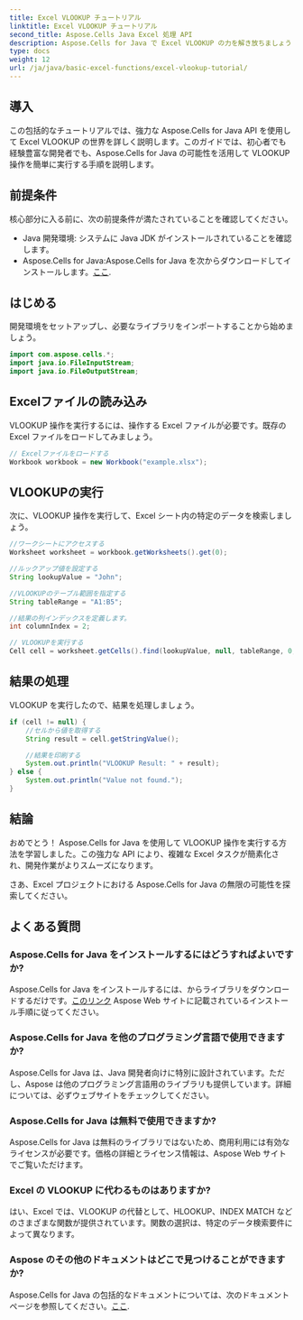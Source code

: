```yaml
---
title: Excel VLOOKUP チュートリアル
linktitle: Excel VLOOKUP チュートリアル
second_title: Aspose.Cells Java Excel 処理 API
description: Aspose.Cells for Java で Excel VLOOKUP の力を解き放ちましょう - 楽にデータを取得するための究極のガイド。
type: docs
weight: 12
url: /ja/java/basic-excel-functions/excel-vlookup-tutorial/
---
```


## 導入

この包括的なチュートリアルでは、強力な Aspose.Cells for Java API を使用して Excel VLOOKUP の世界を詳しく説明します。このガイドでは、初心者でも経験豊富な開発者でも、Aspose.Cells for Java の可能性を活用して VLOOKUP 操作を簡単に実行する手順を説明します。

## 前提条件

核心部分に入る前に、次の前提条件が満たされていることを確認してください。

- Java 開発環境: システムに Java JDK がインストールされていることを確認します。
-  Aspose.Cells for Java:Aspose.Cells for Java を次からダウンロードしてインストールします。[ここ](https://releases.aspose.com/cells/java/).

## はじめる

開発環境をセットアップし、必要なライブラリをインポートすることから始めましょう。

```java
import com.aspose.cells.*;
import java.io.FileInputStream;
import java.io.FileOutputStream;
```

## Excelファイルの読み込み

VLOOKUP 操作を実行するには、操作する Excel ファイルが必要です。既存の Excel ファイルをロードしてみましょう。

```java
// Excelファイルをロードする
Workbook workbook = new Workbook("example.xlsx");
```

## VLOOKUPの実行

次に、VLOOKUP 操作を実行して、Excel シート内の特定のデータを検索しましょう。

```java
//ワークシートにアクセスする
Worksheet worksheet = workbook.getWorksheets().get(0);

//ルックアップ値を設定する
String lookupValue = "John";

//VLOOKUPのテーブル範囲を指定する
String tableRange = "A1:B5";

//結果の列インデックスを定義します。
int columnIndex = 2;

// VLOOKUPを実行する
Cell cell = worksheet.getCells().find(lookupValue, null, tableRange, 0, columnIndex);
```

## 結果の処理

VLOOKUP を実行したので、結果を処理しましょう。

```java
if (cell != null) {
    //セルから値を取得する
    String result = cell.getStringValue();

    //結果を印刷する
    System.out.println("VLOOKUP Result: " + result);
} else {
    System.out.println("Value not found.");
}
```

## 結論

おめでとう！ Aspose.Cells for Java を使用して VLOOKUP 操作を実行する方法を学習しました。この強力な API により、複雑な Excel タスクが簡素化され、開発作業がよりスムーズになります。

さあ、Excel プロジェクトにおける Aspose.Cells for Java の無限の可能性を探索してください。

## よくある質問

### Aspose.Cells for Java をインストールするにはどうすればよいですか?

 Aspose.Cells for Java をインストールするには、からライブラリをダウンロードするだけです。[このリンク](https://releases.aspose.com/cells/java/) Aspose Web サイトに記載されているインストール手順に従ってください。

### Aspose.Cells for Java を他のプログラミング言語で使用できますか?

Aspose.Cells for Java は、Java 開発者向けに特別に設計されています。ただし、Aspose は他のプログラミング言語用のライブラリも提供しています。詳細については、必ずウェブサイトをチェックしてください。

### Aspose.Cells for Java は無料で使用できますか?

Aspose.Cells for Java は無料のライブラリではないため、商用利用には有効なライセンスが必要です。価格の詳細とライセンス情報は、Aspose Web サイトでご覧いただけます。

### Excel の VLOOKUP に代わるものはありますか?

はい、Excel では、VLOOKUP の代替として、HLOOKUP、INDEX MATCH などのさまざまな関数が提供されています。関数の選択は、特定のデータ検索要件によって異なります。

### Aspose のその他のドキュメントはどこで見つけることができますか?

 Aspose.Cells for Java の包括的なドキュメントについては、次のドキュメント ページを参照してください。[ここ](https://reference.aspose.com/cells/java/).